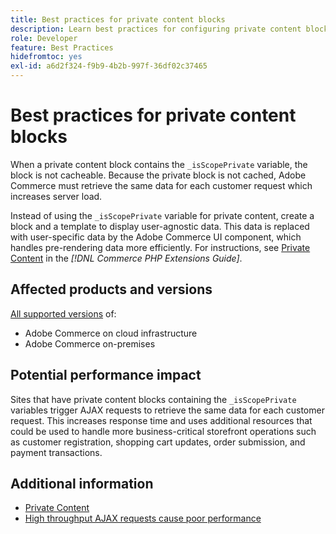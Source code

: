 ```yaml
---
title: Best practices for private content blocks
description: Learn best practices for configuring private content blocks to optimize storefront performance.
role: Developer
feature: Best Practices
hidefromtoc: yes
exl-id: a6d2f324-f9b9-4b2b-997f-36df02c37465
---
```

# Best practices for private content blocks

When a private content block contains the `_isScopePrivate` variable, the block is not cacheable. Because the private block is not cached, Adobe Commerce must retrieve the same data for each customer request which increases server load.

Instead of using the `_isScopePrivate` variable for private content, create a block and a template to display user-agnostic data. This data is replaced with user-specific data by the Adobe Commerce UI component, which handles pre-rendering data more efficiently. For instructions, see [Private Content](https://developer.adobe.com/commerce/php/development/cache/page/private-content/) in the _[!DNL Commerce PHP Extensions Guide]_.

## Affected products and versions

[All supported versions](../../../release/versions.md) of:

- Adobe Commerce on cloud infrastructure
- Adobe Commerce on-premises

## Potential performance impact

Sites that have private content blocks containing the `_isScopePrivate` variables trigger AJAX requests to retrieve the same data for each customer request. This increases response time and uses additional resources that could be used to handle more business-critical storefront operations such as customer registration, shopping cart updates, order submission, and payment transactions.

## Additional information

- [Private Content](../../../performance/configuration.md#client-side-optimization-settings)
- [High throughput AJAX requests cause poor performance](https://experienceleague.adobe.com/docs/commerce-knowledge-base/kb/troubleshooting/miscellaneous/high-throughput-ajax-requests-cause-poor-performance.html)

